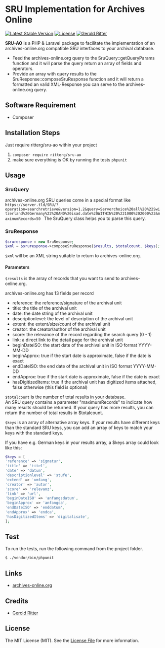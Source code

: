 # SRU Implementation for Archives Online

[![Latest Stable Version](https://poser.pugx.org/ritterg/sru-ao/v/stable)](https://packagist.org/packages/ritterg/sru-ao) 
[![License](https://poser.pugx.org/ritterg/sru-ao/license)](https://packagist.org/packages/ritterg/sru-ao)
[![Gerold Ritter](https://img.shields.io/badge/Author-Gerold%20Ritter-orange.svg)](http://www.e-hist.ch)



**SRU-AO** is a PHP & Laravel package to facilitate the implementation of an archives-online.org compatible SRU interfaces to your archival database.  

* Feed the archives-online.org query to the SruQuery::getQueryParams function and it will parse the query return an array of fields and operators.
* Provide an array with query results to the SruResponse::composeSruResponse function and it will return a formatted an valid XML-Response you can serve to the archives-online.org query.


## Software Requirement
- Composer


## Installation Steps
Just require ritterg/sru-ao within your project

1. `composer require ritterg/sru-ao`
2. make sure everything is OK by running the tests `phpunit`


## Usage
### SruQuery
archives-online.org SRU queries come in a special format like
`https://server.tld/SRU/?operation=searchretrieve&version=1.2&query=Serverchoice%20all%20%22Switzerland%20Germany%22%20AND%20isad.date%20WITHIN%20%221000%202000%22&maximumRecords=50
`
The SruQuery class helps you to parse this query.

### SruResponse
```php
$sruresponse = new SruResponse;
$xml = $sruresponse->composeSruResponse($results, $totalcount, $keys);
```
`$xml` will be an XML string suitable to return to archives-online.org.

#### Parameters
`$results` is the array of records that you want to send to archives-online.org.

archives-online.org has 13 fields per record
* reference: the reference/signature of the archival unit
* title: the title of the archival unit
* date: the date string of the archival unit
* descriptionlevel: the level of description of the archival unit
* extent: the extent/size/count of the archival unit
* creator: the creator/author of the archival unit
* score: the relevance of the record regarding the search query (0 - 1)
* link: a direct link to the detail page for the archival unit
* beginDateISO: the start date of the archival unit in ISO format YYYY-MM-DD
* beginApprox: true if the start date is approximate, false if the date is exact
* endDateISO: the end date of the archival unit in ISO format YYYY-MM-DD
* endApprox: true if the start date is approximate, false if the date is exact
* hasDigitizedItems: true if the archival unit has digitized items attached, false otherwise (this field is optional)

`$totalcount` is the number of total results in your database.  
An SRU query contains a parameter "maximumRecords" to indicate how many results should be returned. If your query has more results, you can return the number of total results in $totalcount.

`$keys` is an array of alternative array keys. If your results have different keys than the standard SRU keys, you can add an array of keys to match your keys with the standard keys.

If you have e.g. German keys in your results array, a $keys array could look like this:
```php
$keys = [
'reference' => 'signatur',
'title' => 'titel',
'date' => 'datum',
'descriptionlevel' => 'stufe',
'extend' => 'umfang',
'creator' => 'autor',
'score' => 'relevanz',
'link' => 'url',
'beginDateISO' => 'anfangsdatum',
'beginApprox' => 'anfangca',
'endDateISO' => 'enddatum',
'endApprox' => 'endca',
'hasDigitizedItems' => 'digitalisate',
];
```

## Test

To run the tests, run the following command from the project folder.

``` bash
$ ./vendor/bin/phpunit
```

## Links

- [archives-online.org](https://archives-online.org)

## Credits

- [Gerold Ritter](https://github.com/ritterg)


## License

The MIT License (MIT). See the [License File](https://github.com/ritterg/sru-ao/blob/master/LICENSE) for more information.
